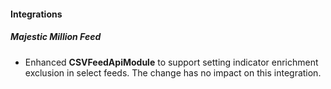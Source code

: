 
#### Integrations

##### Majestic Million Feed

- Enhanced **CSVFeedApiModule** to support setting indicator enrichment exclusion in select feeds. The change has no impact on this integration.

